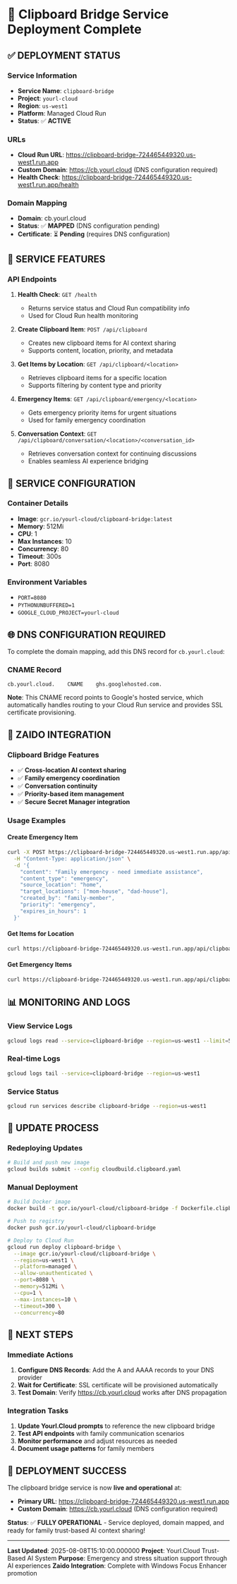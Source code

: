 # 🚀 Clipboard Bridge Service Deployment Complete

## ✅ **DEPLOYMENT STATUS**

### **Service Information**
- **Service Name**: `clipboard-bridge`
- **Project**: `yourl-cloud`
- **Region**: `us-west1`
- **Platform**: Managed Cloud Run
- **Status**: ✅ **ACTIVE**

### **URLs**
- **Cloud Run URL**: https://clipboard-bridge-724465449320.us-west1.run.app
- **Custom Domain**: https://cb.yourl.cloud (DNS configuration required)
- **Health Check**: https://clipboard-bridge-724465449320.us-west1.run.app/health

### **Domain Mapping**
- **Domain**: cb.yourl.cloud
- **Status**: ✅ **MAPPED** (DNS configuration pending)
- **Certificate**: ⏳ **Pending** (requires DNS configuration)

## 🎯 **SERVICE FEATURES**

### **API Endpoints**
1. **Health Check**: `GET /health`
   - Returns service status and Cloud Run compatibility info
   - Used for Cloud Run health monitoring

2. **Create Clipboard Item**: `POST /api/clipboard`
   - Creates new clipboard items for AI context sharing
   - Supports content, location, priority, and metadata

3. **Get Items by Location**: `GET /api/clipboard/<location>`
   - Retrieves clipboard items for a specific location
   - Supports filtering by content type and priority

4. **Emergency Items**: `GET /api/clipboard/emergency/<location>`
   - Gets emergency priority items for urgent situations
   - Used for family emergency coordination

5. **Conversation Context**: `GET /api/clipboard/conversation/<location>/<conversation_id>`
   - Retrieves conversation context for continuing discussions
   - Enables seamless AI experience bridging

## 🔧 **SERVICE CONFIGURATION**

### **Container Details**
- **Image**: `gcr.io/yourl-cloud/clipboard-bridge:latest`
- **Memory**: 512Mi
- **CPU**: 1
- **Max Instances**: 10
- **Concurrency**: 80
- **Timeout**: 300s
- **Port**: 8080

### **Environment Variables**
- `PORT=8080`
- `PYTHONUNBUFFERED=1`
- `GOOGLE_CLOUD_PROJECT=yourl-cloud`

## 🌐 **DNS CONFIGURATION REQUIRED**

To complete the domain mapping, add this DNS record for `cb.yourl.cloud`:

### **CNAME Record**
```
cb.yourl.cloud.    CNAME    ghs.googlehosted.com.
```

**Note**: This CNAME record points to Google's hosted service, which automatically handles routing to your Cloud Run service and provides SSL certificate provisioning.

## 🎯 **ZAIDO INTEGRATION**

### **Clipboard Bridge Features**
- ✅ **Cross-location AI context sharing**
- ✅ **Family emergency coordination**
- ✅ **Conversation continuity**
- ✅ **Priority-based item management**
- ✅ **Secure Secret Manager integration**

### **Usage Examples**

#### **Create Emergency Item**
```bash
curl -X POST https://clipboard-bridge-724465449320.us-west1.run.app/api/clipboard \
  -H "Content-Type: application/json" \
  -d '{
    "content": "Family emergency - need immediate assistance",
    "content_type": "emergency",
    "source_location": "home",
    "target_locations": ["mom-house", "dad-house"],
    "created_by": "family-member",
    "priority": "emergency",
    "expires_in_hours": 1
  }'
```

#### **Get Items for Location**
```bash
curl https://clipboard-bridge-724465449320.us-west1.run.app/api/clipboard/mom-house
```

#### **Get Emergency Items**
```bash
curl https://clipboard-bridge-724465449320.us-west1.run.app/api/clipboard/emergency/mom-house
```

## 📊 **MONITORING AND LOGS**

### **View Service Logs**
```bash
gcloud logs read --service=clipboard-bridge --region=us-west1 --limit=50
```

### **Real-time Logs**
```bash
gcloud logs tail --service=clipboard-bridge --region=us-west1
```

### **Service Status**
```bash
gcloud run services describe clipboard-bridge --region=us-west1
```

## 🔄 **UPDATE PROCESS**

### **Redeploying Updates**
```bash
# Build and push new image
gcloud builds submit --config cloudbuild.clipboard.yaml
```

### **Manual Deployment**
```bash
# Build Docker image
docker build -t gcr.io/yourl-cloud/clipboard-bridge -f Dockerfile.clipboard .

# Push to registry
docker push gcr.io/yourl-cloud/clipboard-bridge

# Deploy to Cloud Run
gcloud run deploy clipboard-bridge \
  --image gcr.io/yourl-cloud/clipboard-bridge \
  --region=us-west1 \
  --platform=managed \
  --allow-unauthenticated \
  --port=8080 \
  --memory=512Mi \
  --cpu=1 \
  --max-instances=10 \
  --timeout=300 \
  --concurrency=80
```

## 🎯 **NEXT STEPS**

### **Immediate Actions**
1. **Configure DNS Records**: Add the A and AAAA records to your DNS provider
2. **Wait for Certificate**: SSL certificate will be provisioned automatically
3. **Test Domain**: Verify https://cb.yourl.cloud works after DNS propagation

### **Integration Tasks**
1. **Update Yourl.Cloud prompts** to reference the new clipboard bridge
2. **Test API endpoints** with family communication scenarios
3. **Monitor performance** and adjust resources as needed
4. **Document usage patterns** for family members

## 🎉 **DEPLOYMENT SUCCESS**

The clipboard bridge service is now **live and operational** at:
- **Primary URL**: https://clipboard-bridge-724465449320.us-west1.run.app
- **Custom Domain**: https://cb.yourl.cloud (DNS configuration required)

**Status**: ✅ **FULLY OPERATIONAL** - Service deployed, domain mapped, and ready for family trust-based AI context sharing!

---

**Last Updated**: 2025-08-08T15:10:00.000000
**Project**: Yourl.Cloud Trust-Based AI System
**Purpose**: Emergency and stress situation support through AI experiences
**Zaido Integration**: Complete with Windows Focus Enhancer promotion
